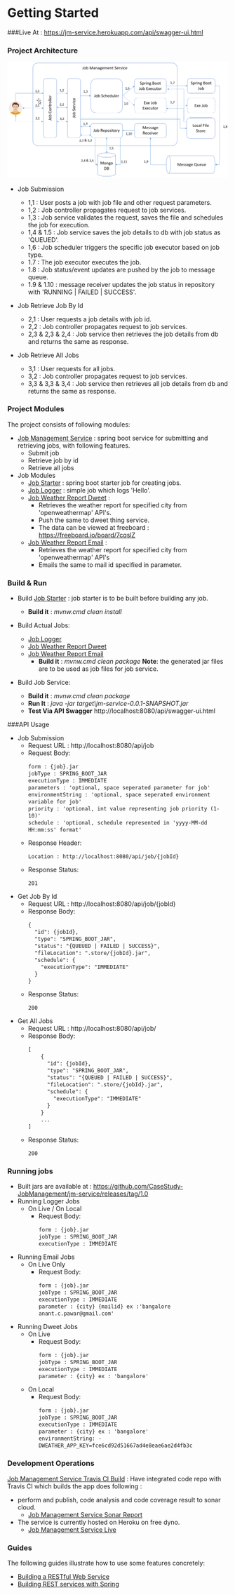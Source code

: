 # Getting Started

###Live At :  https://jm-service.herokuapp.com/api/swagger-ui.html 

### Project Architecture

![Architecture](./src/main/resources/doc/architecture.png)

* Job Submission
    * 1,1 : User posts a job with job file and other request parameters.
    * 1,2 : Job controller propagates request to job services.
    * 1,3 : Job service validates the request, saves the file and schedules the job for execution.
    * 1,4 & 1.5 : Job service  saves the job details to db with job status as 'QUEUED'.
    * 1,6 : Job scheduler triggers the specific job executor based on job type.
    * 1.7 : The job executor executes the job.
    * 1.8 : Job status/event updates are pushed by the job to message queue.
    * 1.9 & 1.10 : message receiver updates the job status in repository with 'RUNNING | FAILED | SUCCESS'.   

* Job Retrieve Job By Id 
    * 2,1 : User requests a job details with job id.
    * 2,2 : Job controller propagates request to job services.   
    * 2,3 & 2,3 & 2,4 : Job service then retrieves the job details from db and returns the same as response.   
    
* Job Retrieve All Jobs
    * 3,1 : User requests for all jobs.
    * 3,2 : Job controller propagates request to job services.   
    * 3,3 & 3,3 & 3,4 : Job service then retrieves all job details from db and returns the same as response. 
     
### Project Modules
The project consists of following modules:
* [Job Management Service](https://github.com/CaseStudy-JobManagement/jm-service) : spring boot service for submitting and retrieving jobs, with following features.
    * Submit job
    * Retrieve job by id
    * Retrieve all jobs
* Job Modules
    * [Job Starter](https://github.com/CaseStudy-JobManagement/jm-job-starter) : spring boot starter job for creating jobs. 
    * [Job Logger](https://github.com/CaseStudy-JobManagement/jm-job-logger) : simple job which logs 'Hello'. 
    * [Job Weather Report Dweet](https://github.com/CaseStudy-JobManagement/jm-job-weather-report-dweet) : 
        * Retrieves the weather report for specified city from 'openweathermap' API's. 
        * Push the same to dweet thing service. 
        * The data can be viewed at freeboard : https://freeboard.io/board/7cqslZ 
    * [Job Weather Report Email](https://github.com/CaseStudy-JobManagement/jm-job-weather-report-email) : 
        * Retrieves the weather report for specified city from 'openweathermap' API's 
        * Emails the same to mail id specified in parameter.

### Build & Run
* Build [Job Starter](https://github.com/CaseStudy-JobManagement/jm-job-starter) : job starter is to be built before building any job.
    * **Build it** : *mvnw.cmd clean install*

* Build Actual Jobs:
    * [Job Logger](https://github.com/CaseStudy-JobManagement/jm-job-logger)  
    * [Job Weather Report Dweet](https://github.com/CaseStudy-JobManagement/jm-job-weather-report-dweet) 
    * [Job Weather Report Email](https://github.com/CaseStudy-JobManagement/jm-job-weather-report-email)
        * **Build it** : *mvnw.cmd clean package*
    **Note**: the generated jar files are to be used as job files for job service.

* Build Job Service:        
    * **Build it** : *mvnw.cmd clean package*
    * **Run It** : *java -jar target\jm-service-0.0.1-SNAPSHOT.jar*
    * **Test Via API Swagger** http://localhost:8080/api/swagger-ui.html

###API Usage
 * Job Submission 
     * Request URL : http://localhost:8080/api/job
     * Request Body:
        ```
        form : {job}.jar
        jobType : SPRING_BOOT_JAR
        executionType : IMMEDIATE
        parameters : 'optional, space seperated parameter for job'
        environmentString : 'optional, space seperated environment variable for job'
        priority : 'optional, int value representing job priority (1-10)' 
        schedule : 'optional, schedule represented in 'yyyy-MM-dd HH:mm:ss' format' 
        ```
     * Response Header:
        ```
        Location : http://localhost:8080/api/job/{jobId} 
        ```
     * Response Status:
        ```
        201
        ```
 * Get Job By Id
     * Request URL : http://localhost:8080/api/job/{jobId} 
     * Response Body:
        ```
        {
          "id": {jobId},
          "type": "SPRING_BOOT_JAR",
          "status": "{QUEUED | FAILED | SUCCESS}",
          "fileLocation": ".store/{jobId}.jar",
          "schedule": {
            "executionType": "IMMEDIATE"
          }
        }
        ```
     * Response Status:
        ```
        200
        ```
  * Get All Jobs 
      * Request URL : http://localhost:8080/api/job/ 
      * Response Body:
         ```
         [
             {
               "id": {jobId},
               "type": "SPRING_BOOT_JAR",
               "status": "{QUEUED | FAILED | SUCCESS}",
               "fileLocation": ".store/{jobId}.jar",
               "schedule": {
                 "executionType": "IMMEDIATE"
               }
             }
             ...
         ]
         ```
      * Response Status:
         ```
         200
         ```                

### Running jobs
* Built jars are available at : https://github.com/CaseStudy-JobManagement/jm-service/releases/tag/1.0
* Running Logger Jobs   
    * On Live / On Local
        * Request Body:
           ```
           form : {job}.jar
           jobType : SPRING_BOOT_JAR
           executionType : IMMEDIATE
           ```      
* Running Email Jobs   
    * On Live Only
        * Request Body:
           ```
           form : {job}.jar
           jobType : SPRING_BOOT_JAR
           executionType : IMMEDIATE
           parameter : {city} {mailid} ex :'bangalore anant.c.pawar@gmail.com'
           ```     
* Running Dweet Jobs   
    * On Live 
        * Request Body:
           ```
           form : {job}.jar
           jobType : SPRING_BOOT_JAR
           executionType : IMMEDIATE
           parameter : {city} ex : 'bangalore'
           ```     
     * On Local 
         * Request Body:
            ```
            form : {job}.jar
            jobType : SPRING_BOOT_JAR
            executionType : IMMEDIATE
            parameter : {city} ex : 'bangalore'
            environmentString: -DWEATHER_APP_KEY=fce6cd92d51667ad4e8eae6ae2d4fb3c
            ```       
                                     
### Development Operations
[Job Management Service Travis CI Build](https://travis-ci.org/CaseStudy-JobManagement/jm-service)
: Have integrated code repo with Travis CI which builds the app does following :

* perform and publish, code analysis and code coverage result to sonar cloud.
    * [Job Management Service Sonar Report](https://sonarcloud.io/dashboard?id=CaseStudy-JobManagement_jm-service)
* The service is currently hosted on Heroku on free dyno.
    * [Job Management Service Live](https://jm-service.herokuapp.com/api/swagger-ui.html)
    
### Guides
The following guides illustrate how to use some features concretely:

* [Building a RESTful Web Service](https://spring.io/guides/gs/rest-service/)
* [Building REST services with Spring](https://spring.io/guides/tutorials/bookmarks/)

